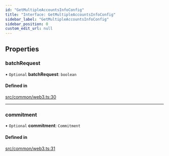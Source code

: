 ```yaml
---
id: "GetMultipleAccountsInfoConfig"
title: "Interface: GetMultipleAccountsInfoConfig"
sidebar_label: "GetMultipleAccountsInfoConfig"
sidebar_position: 0
custom_edit_url: null
---
```


## Properties

### batchRequest

• `Optional` **batchRequest**: `boolean`

#### Defined in

[src/common/web3.ts:30](https://github.com/alpha-defi/raydium-sdk/blob/4217474/src/common/web3.ts#L30)

___

### commitment

• `Optional` **commitment**: `Commitment`

#### Defined in

[src/common/web3.ts:31](https://github.com/alpha-defi/raydium-sdk/blob/4217474/src/common/web3.ts#L31)
